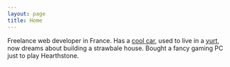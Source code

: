 ```yaml
---
layout: page
title: Home
---
```


Freelance web developer in France. Has a <a href="http://joepdezoeperd.nl">cool
car</a>, used to live in a <a
href="https://www.paprikapatterns.com/tag/yurt/">yurt</a>, now dreams about
building a strawbale house. Bought a fancy gaming PC just to play Hearthstone.
